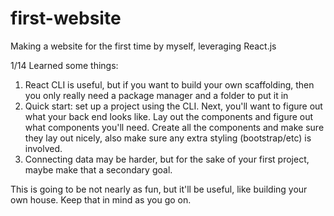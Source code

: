 # first-website
Making a website for the first time by myself, leveraging React.js

1/14
Learned some things:
1. React CLI is useful, but if you want to build your own scaffolding, then you only really need a package manager and a folder to put it in
2. Quick start: set up a project using the CLI. Next, you'll want to figure out what your back end looks like. Lay out the components and figure out what components you'll need. Create all the components and make sure they lay out nicely, also make sure any extra styling (bootstrap/etc) is involved.
3. Connecting data may be harder, but for the sake of your first project, maybe make that a secondary goal.

This is going to be not nearly as fun, but it'll be useful, like building your own house. Keep that in mind as you go on.
